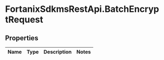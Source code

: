 # FortanixSdkmsRestApi.BatchEncryptRequest

## Properties
Name | Type | Description | Notes
------------ | ------------- | ------------- | -------------


